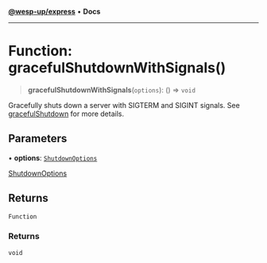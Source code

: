 [**@wesp-up/express**](../README.md) • **Docs**

***

# Function: gracefulShutdownWithSignals()

> **gracefulShutdownWithSignals**(`options`): () => `void`

Gracefully shuts down a server with SIGTERM and SIGINT signals. See
[gracefulShutdown](gracefulShutdown.md) for more details.

## Parameters

• **options**: [`ShutdownOptions`](../interfaces/ShutdownOptions.md)

[ShutdownOptions](../interfaces/ShutdownOptions.md)

## Returns

`Function`

### Returns

`void`
